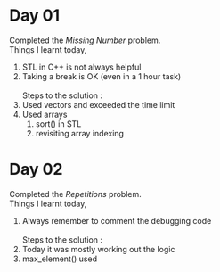 # Day 01
Completed the _Missing Number_ problem. <br>
Things I learnt today,
1. STL in C++ is not always helpful
2. Taking a break is OK (even in a 1 hour task) <br><br>
Steps to the solution : 
1. Used vectors and exceeded the time limit
2. Used arrays
    1. sort() in STL
    2. revisiting array indexing
# Day 02
Completed the _Repetitions_ problem. <br>
Things I learnt today,
1. Always remember to comment the debugging code <br><br>
Steps to the solution :
1. Today it was mostly working out the logic
2. max_element() used
